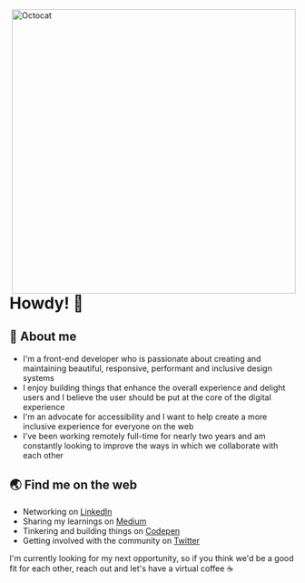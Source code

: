 <img align="right" src="https://github.com/GemmaStiles/GemmaStiles/blob/master/octocat.jpg" alt="Octocat" width=500px/>

# Howdy! 👋

## 📖 About me
- I'm a front-end developer who is passionate about creating and maintaining beautiful, responsive, performant and inclusive design systems
- I enjoy building things that enhance the overall experience and delight users and I believe the user should be put at the core of the digital experience
- I'm an advocate for accessibility and I want to help create a more inclusive experience for everyone on the web
- I've been working remotely full-time for nearly two years and am constantly looking to improve the ways in which we collaborate with each other

## 🌏 Find me on the web

- Networking on [LinkedIn](https://www.linkedin.com/in/gemmastiles/)
- Sharing my learnings on [Medium](https://medium.com/@gemma.stiles)
- Tinkering and building things on [Codepen](https://codepen.io/GemmaStiles)
- Getting involved with the community on [Twitter](https://twitter.com/Gemma_Stiles)

I'm currently looking for my next opportunity, so if you think we'd be a good fit for each other, reach out and let's have a virtual coffee ☕️
